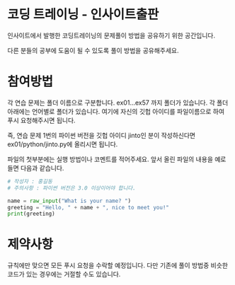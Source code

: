 # 코딩 트레이닝 - 인사이트출판

인사이트에서 발행한 코딩트레이닝의 문제풀이 방법을 공유하기 위한 공간입니다.

다른 분들의 공부에 도움이 될 수 있도록 풀이 방법을 공유해주세요.


# 참여방법

각 연습 문제는 폴더 이름으로 구분합니다. ex01...ex57 까지 폴더가 있습니다. 각 폴더 아래에는 언어별로 폴더가 있습니다. 여기에 자신의 깃헙 아이디를 파일이름으로 하여 푸시 요청해주시면 됩니다.

즉, 연습 문제 1번의 파이썬 버전을 깃헙 아이디 jinto인 분이 작성하신다면 ex01/python/jinto.py에 올리시면 됩니다.

파일의 첫부분에는 실행 방법이나 코멘트를 적어주세요. 앞서 올린 파일의 내용을 예로 들면 다음과 같습니다.

```python
# 작성자 : 홍길동
# 주의사항 : 파이썬 버전은 3.0 이상이어야 합니다.

name = raw_input("What is your name? ")
greeting = "Hello, " + name + ", nice to meet you!"
print(greeting)
```

# 제약사항 
규칙에만 맞으면 모든 푸시 요청을 수락할 예정입니다. 다만 기존에 풀이 방법중 비슷한 코드가 있는 경우에는 거절할 수도 있습니다.
